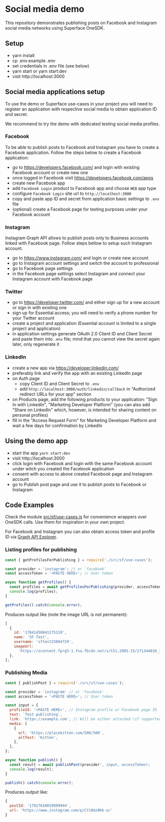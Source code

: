 # Social media demo

This repository demonstrates publishing posts on Facebook and Instagram social media networks using Superface OneSDK.

## Setup

- yarn install
- cp .env.example .env
- set credentials in .env file (see below)
- yarn start or yarn start:dev
- visit http://localhost:3000

## Social media applications setup

To use the demo or Superface use-cases in your project you will need to register an application with respective social media to obtain application ID and secret.

We recommend to try the demo with dedicated testing social media profiles.

### Facebook

To be able to publish posts to Facebook and Instagram you have to create a Facebook application. Follow the steps below to create a Facebook application:

- go to https://developers.facebook.com/ and login with existing Facebook account or create new one
- once logged in Facebook visit https://developers.facebook.com/apps
- create new Facebook app
- add `Facebook Login` product to Facebook app and choose `WEB` app type
- configure `Facebook Login` site url to `http://localhost:3000`
- copy and paste app ID and secret from application basic settings to `.env` file
- (optional) create a Facebook page for testing purposes under your Facebook account

### Instagram

Instagram Graph API allows to publish posts only to Business accounts linked with Facebook page. Follow steps bellow to setup such Instagram account.

- go to https://www.instagram.com/ and login or create new account
- go to Instagram account settings and switch the account to professional
- go to Facebook page settings
- in the Facebook page settings select Instagram and connect your Instagram account with Facebook page

### Twitter

- go to https://developer.twitter.com/ and either sign up for a new account or sign in with existing one
- sign up for Essential access; you will need to verify a phone number for your Twitter account
- create a project and application (Essential account is limited to a single project and application)
- in application settings generate OAuth 2.0 Client ID and Client Secret and paste them into `.env` file; mind that you cannot view the secret again later, only regenerate it

### LinkedIn

- create a new app via https://developer.linkedin.com/
- preferably link and verify the app with an existing LinkedIn page
- on Auth page
  - copy Client ID and Client Secret to `.env`
  - add `http://localhost:3000/auth/linkedin/callback` in "Authorized redirect URLs for your app" section
- on Products page, add the following products to your application: "Sign In with LinkedIn", "Marketing Developer Platform" (you can also add "Share on LinkedIn" which, however, is intended for sharing content on personal profiles)
- fill in the "Access Request Form" for Marketing Developer Platform and wait a few days for confirmation by LinkedIn

## Using the demo app

- start the app `yarn start:dev`
- visit http://localhost:3000
- click login with Facebook and login with the same Facebook account under witch you created the Facebook application
- consent with access to above created Facebook page and Instagram account
- go to Publish post page and use it to publish posts to Facebook or Instagram

## Code Examples

Check the module [src/sf/use-cases.js](src/sf/use-cases.js) for convenience wrappers over OneSDK calls. Use them for inspiration in your own project.

For Facebook and Instagram you can also obtain access token and profile ID via [Graph API Explorer](https://developers.facebook.com/tools/explorer).

### Listing profiles for publishing

```js
const { getProfilesForPublishing } = require('./src/sf/use-cases');

const provider = 'instagram'; // or 'facebook'
const accessToken = '<PASTE HERE>'; // User token

async function getProfiles() {
  const profiles = await getProfilesForPublishing(provider, accessToken);
  console.log(profiles);
}

getProfiles().catch(console.error);
```

Produces output like (note the image URL is not permanent):

```js
[
  {
    id: '17841450841275119',
    name: 'SF Test',
    username: 'sftest23894729',
    imageUrl:
      'https://scontent.fprg5-1.fna.fbcdn.net/v/t51.2885-15/271344010_301017881962514_1451837659598750738_n.jpg?_nc_cat=106&ccb=1-5&_nc_sid=86c713&_nc_ohc=IIFO9JlwScgAX9RxmG4&_nc_ht=scontent.fprg5-1.fna&edm=AJdBtusEAAAA&oh=00_AT-A2X51mPtXWdmVdj5HtcLACp6C_-89ricCvRGIAKTxbQ&oe=61E0519A',
  },
];
```

### Publishing Media

```js
const { publishPost } = require('./src/sf/use-cases');

const provider = 'instagram' // or 'facebook'
const accessToken = '<PASTE HERE>'; // User token

const input = {
  profileId: '<PASTE HERE>', // Instagram profile or Facebook page ID
  text: `Test publishing`,
  link: 'https://example.com', // Will be either attached (if supported), concatenated is text or, in case of Instagram, ignored (because IG doesn't make links in captions clickable)
  media: [
    {
      url: 'https://placekitten.com/500/500',
      altText: 'Kitten',
    },
  ],
};

async function publish() {
  const result = await publishPost(provider', input, accessToken);
  console.log(result);
}

publish().catch(console.error);
```

Produces output like:

```js
{
  postId: '17927610019999944',
  url: 'https://www.instagram.com/p/CYi8mz8Kk-o/'
}
```

